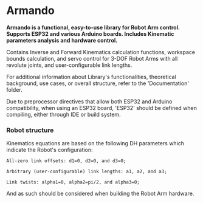 # Armando

**Armando is a functional, easy-to-use library for Robot Arm control. Supports ESP32 and various Arduino boards. Includes Kinematic parameters analysis and hardware control.**

Contains Inverse and Forward Kinematics calculation functions, workspace bounds calculation, and servo control for 3-DOF Robot Arms with all revolute joints, and user-configurable link lengths.

For additional information about Library's functionalities, theoretical background, use cases, or overall structure, refer to the 'Documentation' folder.

Due to preprocessor directives that allow both ESP32 and Arduino compatibility, when using an ESP32 board, 'ESP32' should be defined when compiling, either through IDE or build system.

### Robot structure

Kinematics equations are based on the following DH parameters which indicate the Robot's configuration:

```All-zero link offsets: d1=0, d2=0, and d3=0;```

```Arbitrary (user-configurable) link lengths: a1, a2, and a3;```

```Link twists: alpha1=0, alpha2=pi/2, and alpha3=0;```

And as such should be considered when building the Robot Arm hardware.
